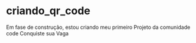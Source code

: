 # criando_qr_code
Em fase de construção, estou criando meu primeiro Projeto da comunidade code Conquiste sua Vaga
